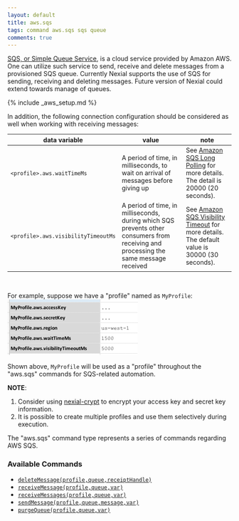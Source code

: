 ```yaml
---
layout: default
title: aws.sqs
tags: command aws.sqs sqs queue
comments: true
---
```



<a href="https://docs.aws.amazon.com/sqs/index.html" class="external-link" target="_nexial_external">SQS, or Simple 
Queue Service</a>, is a cloud service provided by Amazon AWS.  One can utilize such service to send, receive
and delete messages from a provisioned SQS queue.  Currently Nexial supports the use of SQS for sending, receiving 
and deleting messages. Future version of Nexial could extend towards manage of queues.


{% include _aws_setup.md %}

In addition, the following connection configuration should be considered as well when working with receiving messages:

|data variable                      |value                                                                             | note                                                    |
|-----------------------------------|----------------------------------------------------------------------------------|---------------------------------------------------------|
|`<profile>.aws.waitTimeMs`         |A period of time, in milliseconds, to wait on arrival of messages before giving up|See <a href="https://docs.aws.amazon.com/AWSSimpleQueueService/latest/SQSDeveloperGuide/sqs-long-polling.html" class="external-link" target="_nexial_external">Amazon SQS Long Polling</a> for more details. The detail is 20000 (20 seconds).|
|`<profile>.aws.visibilityTimeoutMs`|A period of time, in milliseconds, during which SQS prevents other consumers from receiving and processing the same message received|See <a href="https://docs.aws.amazon.com/AWSSimpleQueueService/latest/SQSDeveloperGuide/sqs-visibility-timeout.html" class="external-link" target="_nexial_external">Amazon SQS Visibility Timeout</a> for more details. The default value is 30000 (30 seconds).|

<br/>

For example, suppose we have a "profile" named as `MyProfile`:<br/>
![profile](image/aws.sqs_01.png)

Shown above, `MyProfile` will be used as a "profile" throughout the "aws.sqs" commands for SQS-related automation.


**NOTE**: 
1. Consider using [nexial-crypt](../../userguide/BatchFiles#nexial-cryptcmd--nexial-cryptsh) to encrypt your access
   key and secret key information.
2. It is possible to create multiple profiles and use them selectively during execution.

The "aws.sqs" command type represents a series of commands regarding AWS SQS.


### Available Commands
- [`deleteMessage(profile,queue,receiptHandle)`](deleteMessage(profile,queue,receiptHandle))
- [`receiveMessage(profile,queue,var)`](receiveMessage(profile,queue,var))
- [`receiveMessages(profile,queue,var)`](receiveMessages(profile,queue,var))
- [`sendMessage(profile,queue,message,var)`](sendMessage(profile,queue,message,var))
- [`purgeQueue(profile,queue,var)`](purgeQueue(profile,queue,var))
